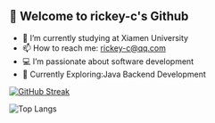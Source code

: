 ## 👋 Welcome to rickey-c's Github
- 🌱 I’m currently studying at Xiamen University
- 📫 How to reach me: rickey-c@qq.com
- 💻 I’m passionate about software development
- 📘 Currently Exploring:Java Backend Development

[![GitHub Streak](https://streak-stats.demolab.com?user=rickey-c&theme=tokyonight&card_width=600&card_height=200)](https://git.io/streak-stats)  

![Top Langs](https://github-readme-stats.vercel.app/api/top-langs/?username=rickey-c&layout=compact&theme=radical)


